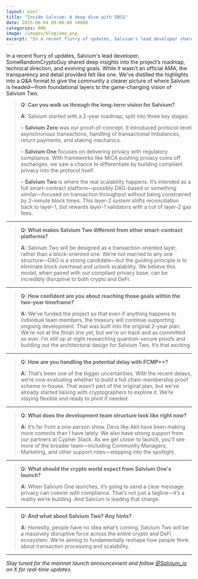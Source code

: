 ```yaml
---
layout: post
title: "Inside Salvium: A deep dive with SRCG"  
date: 2025-06-04 09:00:00 +0000  
categories: AMA 
image: /images/blog/ama.png
excerpt: "In a recent flurry of updates, Salvium's lead developer shared deep insights into the project’s roadmap, technical direction, and evolving goals."
---
```



In a recent flurry of updates, Salvium's lead developer, SomeRandomCryptoGuy shared deep insights into the project’s roadmap, technical direction, and evolving goals. While it wasn’t an official AMA, the transparency and detail provided felt like one. We've distilled the highlights into a Q&A format to give the community a clearer picture of where Salvium is headed—from foundational layers to the game-changing vision of Salvium Two.


> **Q: Can you walk us through the long-term vision for Salvium?**
> 
> **A:** Salvium started with a 2-year roadmap, split into three key stages:
> 
> – **Salvium Zero** was our proof-of-concept. It introduced protocol-level asynchronous transactions, handling of transactional imbalances, return payments, and staking mechanics.
> 
> – **Salvium One** focuses on delivering privacy with regulatory compliance. With frameworks like MiCA pushing privacy coins off exchanges, we saw a chance to differentiate by building compliant privacy into the protocol itself.
> 
> – **Salvium Two** is where the real scalability happens. It’s intended as a full smart-contract platform—possibly DAG-based or something similar—focused on transaction throughput without being constrained by 2-minute block times. This layer-2 system shifts reconciliation back to layer-1, but rewards layer-1 validators with a cut of layer-2 gas fees.

----------

> **Q: What makes Salvium Two different from other smart-contract platforms?**
> 
> **A:** Salvium Two will be designed as a transaction-oriented layer, rather than a block-oriented one. We’re not married to any one structure—DAG is a strong candidate—but the guiding principle is to eliminate block overhead and unlock scalability. We believe this model, when paired with our compliant privacy base, can be incredibly disruptive to both crypto and DeFi.

----------

> **Q: How confident are you about reaching those goals within the two-year timeframe?**
> 
> **A:** We’ve funded the project so that even if anything happens to individual team members, the treasury will continue supporting ongoing development. That was built into the original 2-year plan. We're not at the finish line yet, but we're on track and as committed as ever. I’m still up at night researching quantum-secure proofs and building out the architectural design for Salvium Two. It’s that exciting.

----------

> **Q: How are you handling the potential delay with FCMP++?**
> 
> **A:** That’s been one of the bigger uncertainties. With the recent delays, we’re now evaluating whether to build a full chain-membership proof scheme in-house. That wasn’t part of the original plan, but we’ve already started liaising with cryptographers to explore it. We’re staying flexible and ready to pivot if needed.

----------

> **Q: What does the development team structure look like right now?**
> 
> **A:** It’s far from a one-person show. Devs like Akil have been making more commits than I have lately. We also have strong support from our partners at Cypher Stack. As we get closer to launch, you’ll see more of the broader team—including Community Managers, Marketing, and other support roles—stepping into the spotlight.

----------

> **Q: What should the crypto world expect from Salvium One's launch?**
> 
> **A:** When Salvium One launches, it’s going to send a clear message: privacy can coexist with compliance. That’s not just a tagline—it’s a reality we’re building. And Salvium is leading that charge.

----------

> **Q: And what about Salvium Two? Any hints?**
> 
> **A:** Honestly, people have no idea what’s coming. Salvium Two will be a massively disruptive force across the entire crypto and DeFi ecosystem. We're aiming to fundamentally reshape how people think about transaction processing and scalability.

----------

_Stay tuned for the mainnet launch announcement and follow [@Salvium_io](https://x.com/salvium_io) on X for real-time updates._
